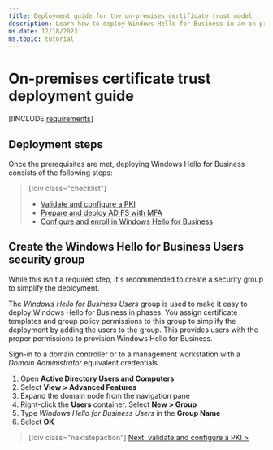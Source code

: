 ```yaml
---
title: Deployment guide for the on-premises certificate trust model
description: Learn how to deploy Windows Hello for Business in an on-premises, certificate trust model.
ms.date: 12/18/2023
ms.topic: tutorial
---
```


# On-premises certificate trust deployment guide

[!INCLUDE [requirements](includes/requirements.md)]

## Deployment steps

Once the prerequisites are met, deploying Windows Hello for Business consists of the following steps:

> [!div class="checklist"]
>
> - [Validate and configure a PKI](on-premises-cert-trust-pki.md)
> - [Prepare and deploy AD FS with MFA](on-premises-cert-trust-adfs.md)
> - [Configure and enroll in Windows Hello for Business](on-premises-cert-trust-enroll.md)

## Create the Windows Hello for Business Users security group

While this isn't a required step, it's recommended to create a security group to simplify the deployment.

The *Windows Hello for Business Users* group is used to make it easy to deploy Windows Hello for Business in phases. You assign certificate templates and group policy permissions to this group to simplify the deployment by adding the users to the group. This provides users with the proper permissions to provision Windows Hello for Business.

Sign-in to a domain controller or to a management workstation with a *Domain Administrator* equivalent credentials.

1. Open **Active Directory Users and Computers**
1. Select **View > Advanced Features**
1. Expand the domain node from the navigation pane
1. Right-click the **Users** container. Select **New > Group**
1. Type *Windows Hello for Business Users* in the **Group Name**
1. Select **OK**

> [!div class="nextstepaction"]
> [Next: validate and configure a PKI >](on-premises-cert-trust-pki.md)
